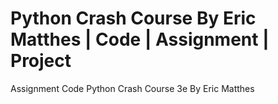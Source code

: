 # Python Crash Course By Eric Matthes | Code | Assignment | Project
Assignment Code Python Crash Course 3e By Eric Matthes
